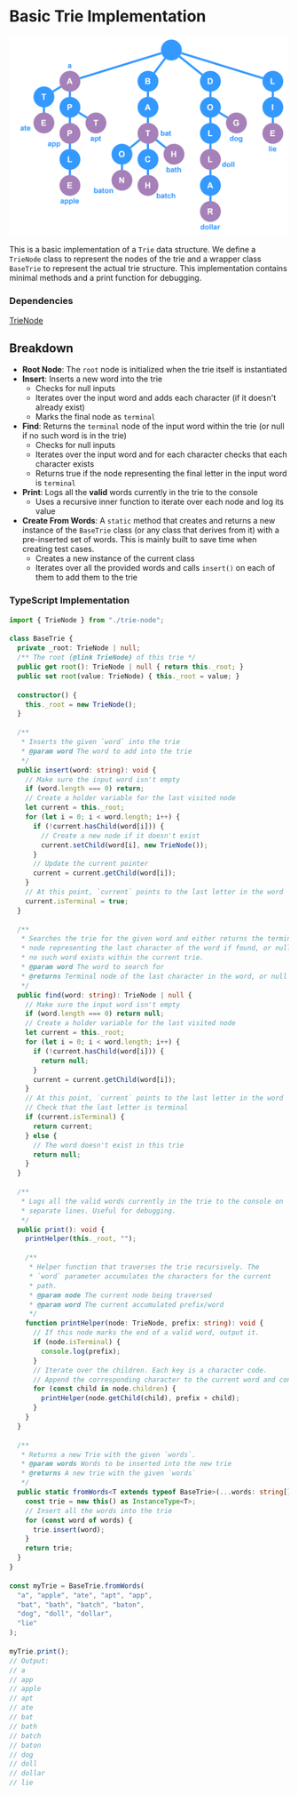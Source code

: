 # Basic Trie Implementation

![trie-basic-example.svg](../_images/trie-basic-example.svg)

This is a basic implementation of a `Trie` data structure. We define a `TrieNode` class to represent the nodes of the trie and a wrapper class `BaseTrie` to represent the actual trie structure. This implementation contains minimal methods and a print function for debugging.

### Dependencies
[TrieNode](Trie%20-%20Node.md)

## Breakdown

- **Root Node**: The `root` node is initialized when the trie itself is instantiated
- **Insert**: Inserts a new word into the trie
  - Checks for null inputs
  - Iterates over the input word and adds each character (if it doesn't already exist)
  - Marks the final node as `terminal`
- **Find**: Returns the `terminal` node of the input word within the trie (or null if no such word is in the trie)
  - Checks for null inputs
  - Iterates over the input word and for each character checks that each character exists
  - Returns true if the node representing the final letter in the input word is `terminal`
- **Print**: Logs all the **valid** words currently in the trie to the console
  - Uses a recursive inner function to iterate over each node and log its value
- **Create From Words**: A `static` method that creates and returns a new instance of the `BaseTrie` class (or any class that derives from it) with a pre-inserted set of words. This is mainly built to save time when creating test cases.
  - Creates a new instance of the current class
  - Iterates over all the provided words and calls `insert()` on each of them to add them to the trie

### TypeScript Implementation

```ts
import { TrieNode } from "./trie-node";

class BaseTrie {
  private _root: TrieNode | null;
  /** The root {@link TrieNode} of this trie */
  public get root(): TrieNode | null { return this._root; }
  public set root(value: TrieNode) { this._root = value; }
  
  constructor() {
    this._root = new TrieNode();
  }
  
  /**
   * Inserts the given `word` into the trie
   * @param word The word to add into the trie
   */
  public insert(word: string): void {
    // Make sure the input word isn't empty
    if (word.length === 0) return;
    // Create a holder variable for the last visited node
    let current = this._root;
    for (let i = 0; i < word.length; i++) {
      if (!current.hasChild(word[i])) {
        // Create a new node if it doesn't exist
        current.setChild(word[i], new TrieNode());
      }
      // Update the current pointer
      current = current.getChild(word[i]);
    }
    // At this point, `current` points to the last letter in the word
    current.isTerminal = true;
  }
  
  /**
   * Searches the trie for the given word and either returns the terminal
   * node representing the last character of the word if found, or null if
   * no such word exists within the current trie.
   * @param word The word to search for
   * @returns Terminal node of the last character in the word, or null
   */
  public find(word: string): TrieNode | null {
    // Make sure the input word isn't empty
    if (word.length === 0) return null;
    // Create a holder variable for the last visited node
    let current = this._root;
    for (let i = 0; i < word.length; i++) {
      if (!current.hasChild(word[i])) {
        return null;
      }
      current = current.getChild(word[i]);
    }
    // At this point, `current` points to the last letter in the word
    // Check that the last letter is terminal
    if (current.isTerminal) {
      return current;
    } else {
      // The word doesn't exist in this trie
      return null;
    }
  }
  
  /**
   * Logs all the valid words currently in the trie to the console on
   * separate lines. Useful for debugging.
   */
  public print(): void {
    printHelper(this._root, "");
    
    /**
     * Helper function that traverses the trie recursively. The
     * `word` parameter accumulates the characters for the current
     * path.
     * @param node The current node being traversed
     * @param word The current accumulated prefix/word
     */
    function printHelper(node: TrieNode, prefix: string): void {
      // If this node marks the end of a valid word, output it.
      if (node.isTerminal) {
        console.log(prefix);
      }
      // Iterate over the children. Each key is a character code.
      // Append the corresponding character to the current word and continue.
      for (const child in node.children) {
        printHelper(node.getChild(child), prefix + child);
      }
    }
  }
  
  /**
   * Returns a new Trie with the given `words`.
   * @param words Words to be inserted into the new trie
   * @returns A new trie with the given `words`
   */
  public static fromWords<T extends typeof BaseTrie>(...words: string[]): InstanceType<T> {
    const trie = new this() as InstanceType<T>;
    // Insert all the words into the trie
    for (const word of words) {
      trie.insert(word);
    }
    return trie;
  }
}

const myTrie = BaseTrie.fromWords(
  "a", "apple", "ate", "apt", "app",
  "bat", "bath", "batch", "baton",
  "dog", "doll", "dollar",
  "lie"
);

myTrie.print();
// Output:
// a
// app
// apple
// apt
// ate
// bat
// bath
// batch
// baton
// dog
// doll
// dollar
// lie
```